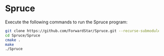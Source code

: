 # Spruce

Execute the following commands to run the Spruce program:
```sh
git clone https://github.com/ForwardStar/Spruce.git --recurse-submodules
cd Spruce/Spruce
cmake .
make
./Spruce
```